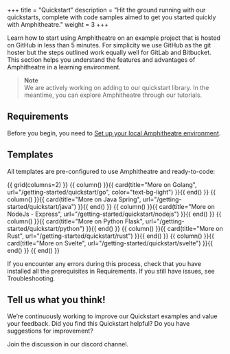 +++
title = "Quickstart"
description = "Hit the ground running with our quickstarts, complete with code samples aimed to get you started quickly with Amphitheatre."
weight = 3
+++

Learn how to start using Amphitheatre on an example project that is hosted on
GitHub in less than 5 minutes. For simplicity we use GitHub as the git hoster
but the steps outlined work equally well for GitLab and Bitbucket. This section
helps you understand the features and advantages of Amphitheatre in a learning
environment.

> **Note**\
We are actively working on adding to our quickstart library. In the meantime,
you can explore Amphitheatre through our tutorials.

## Requirements

Before you begin, you need to [Set up your local Amphitheatre environment](@/installation/_index.md).

## Templates

All templates are pre-configured to use Amphitheatre and ready-to-code:

{{ grid(columns=2) }}
{{ column() }}{{ card(title="More on Golang", url="/getting-started/quickstart/go", color="text-bg-light") }}{{ end() }}
{{ column() }}{{ card(title="More on Java Spring", url="/getting-started/quickstart/java") }}{{ end() }}
{{ column() }}{{ card(title="More on NodeJs - Express", url="/getting-started/quickstart/nodejs") }}{{ end() }}
{{ column() }}{{ card(title="More on Python Flask", url="/getting-started/quickstart/python") }}{{ end() }}
{{ column() }}{{ card(title="More on Rust", url="/getting-started/quickstart/rust") }}{{ end() }}
{{ column() }}{{ card(title="More on Svelte", url="/getting-started/quickstart/svelte") }}{{ end() }}
{{ end() }}

If you encounter any errors during this process, check that you have installed
all the prerequisites in Requirements. If you still have issues, see
Troubleshooting.

## Tell us what you think!

We’re continuously working to improve our Quickstart examples and value your
feedback. Did you find this Quickstart helpful? Do you have suggestions for
improvement?

Join the discussion in our discord channel.